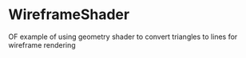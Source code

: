 # WireframeShader
OF example of using geometry shader to convert triangles to lines for wireframe rendering
